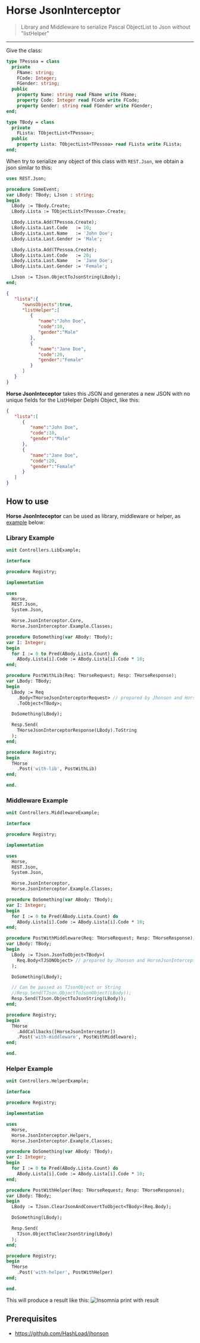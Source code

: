 # Horse JsonInterceptor
> Library and Middleware to serialize Pascal ObjectList to Json without "listHelper" 

_____

Give the class:

```pascal
type TPessoa = class
  private
    FName: string;
    FCode: Integer;
    FGender: string;
  public
    property Name: string read FName write FName;
    property Code: Integer read FCode write FCode;
    property Gender: string read FGender write FGender;
end;

type TBody = class
  private
    FLista: TObjectList<TPessoa>;
  public
    property Lista: TObjectList<TPessoa> read FLista write FLista;
end;
```
When try to serialize any object of this class with `REST.Json`, we obtain a json similar to this:

```pascal
uses REST.Json;

procedure SomeEvent;
var LBody: TBody; LJson : string;
begin
  LBody := TBody.Create;
  LBody.Lista := TObjectList<TPessoa>.Create;

  LBody.Lista.Add(TPessoa.Create);
  LBody.Lista.Last.Code   := 10;
  LBody.Lista.Last.Name   := 'John Doe';
  LBody.Lista.Last.Gender := 'Male';

  LBody.Lista.Add(TPessoa.Create);
  LBody.Lista.Last.Code   := 20;
  LBody.Lista.Last.Name   := 'Jane Doe';
  LBody.Lista.Last.Gender := 'Female';

  LJson := TJson.ObjectToJsonString(LBody);
end;
```

```json
{
   "lista":{
      "ownsObjects":true,
      "listHelper":[
         {
            "name":"John Doe",
            "code":10,
            "gender":"Male"
         },
         {
            "name":"Jane Doe",
            "code":20,
            "gender":"Female"
         }
      ]
   }
}
```
**Horse JsonInteceptor** takes this JSON and generates a new JSON with no unique fields for the ListHelper Delphi Object, like this:

```JSON
{
   "lista":[
      {
         "name":"John Doe",
         "code":10,
         "gender":"Male"
      },
      {
         "name":"Jane Doe",
         "code":20,
         "gender":"Female"
      }
   ]
}
```

## How to use

**Horse JsonInteceptor** can be used as library, middleware or helper, as [example](https://github.com/IagooCesaar/Horse-JsonInterceptor/blob/main/example/example%202/Controllers.pas) below:

### Library Example

```pascal
unit Controllers.LibExample;

interface

procedure Registry;

implementation

uses
  Horse,
  REST.Json,
  System.Json,

  Horse.JsonInterceptor.Core,
  Horse.JsonInterceptor.Example.Classes;

procedure DoSomething(var ABody: TBody);
var I: Integer;
begin
  for I := 0 to Pred(ABody.Lista.Count) do
    ABody.Lista[i].Code := ABody.Lista[i].Code * 10;
end;

procedure PostWithLib(Req: THorseRequest; Resp: THorseResponse);
var LBody: TBody;
begin
  LBody := Req
    .Body<THorseJsonInterceptorRequest> // prepared by Jhonson and HorseJsonInterceptor
    .ToObject<TBody>;

  DoSomething(LBody);

  Resp.Send(
    THorseJsonInterceptorResponse(LBody).ToString
  );
end;

procedure Registry;
begin
  THorse
    .Post('with-lib', PostWithLib)
end;

end.
```

### Middleware Example

```pascal
unit Controllers.MiddlewareExample;

interface

procedure Registry;

implementation

uses
  Horse,
  REST.Json,
  System.Json,

  Horse.JsonInterceptor,
  Horse.JsonInterceptor.Example.Classes;

procedure DoSomething(var ABody: TBody);
var I: Integer;
begin
  for I := 0 to Pred(ABody.Lista.Count) do
    ABody.Lista[i].Code := ABody.Lista[i].Code * 10;
end;

procedure PostWithMiddleware(Req: THorseRequest; Resp: THorseResponse);
var LBody: TBody;
begin
  LBody := TJson.JsonToObject<TBody>(
    Req.Body<TJSONObject> // prepared by Jhonson and HorseJsonInterceptor
  );

  DoSomething(LBody);

  // Can be passed as TJsonObject or String
  //Resp.Send(TJson.ObjectToJsonObject(LBody));
  Resp.Send(TJson.ObjectToJsonString(LBody));
end;

procedure Registry;
begin
  THorse
    .AddCallbacks([HorseJsonInterceptor])
    .Post('with-middleware', PostWithMiddleware);
end;

end.
```

### Helper Example

```pascal
unit Controllers.HelperExample;

interface

procedure Registry;

implementation

uses
  Horse,
  Horse.JsonInterceptor.Helpers,
  Horse.JsonInterceptor.Example.Classes;

procedure DoSomething(var ABody: TBody);
var I: Integer;
begin
  for I := 0 to Pred(ABody.Lista.Count) do
    ABody.Lista[i].Code := ABody.Lista[i].Code * 10;
end;

procedure PostWithHelper(Req: THorseRequest; Resp: THorseResponse);
var LBody: TBody;
begin
  LBody := TJson.ClearJsonAndConvertToObject<TBody>(Req.Body);

  DoSomething(LBody);

  Resp.Send(
    TJson.ObjectToClearJsonString(LBody)
  );
end;

procedure Registry;
begin
  THorse
    .Post('with-helper', PostWithHelper)
end;

end.
```

This will produce a result like this:
![Insomnia print with result](https://user-images.githubusercontent.com/12894025/205689609-ef1d1760-ef4a-461a-97ef-875ad7e9214d.png)


## Prerequisites
  - https://github.com/HashLoad/jhonson